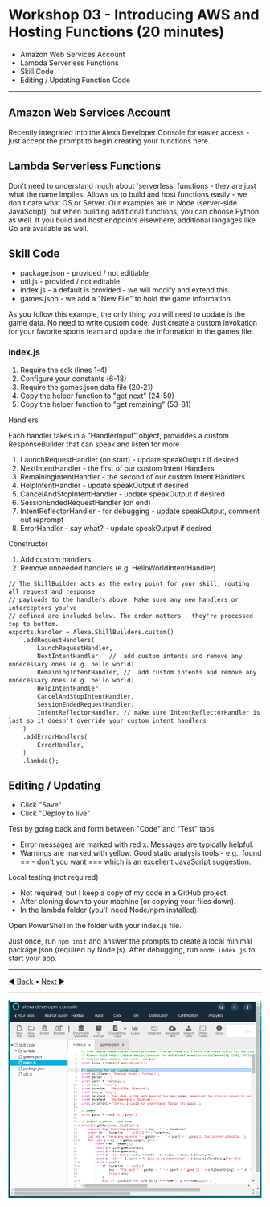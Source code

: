 # Workshop 03 - Introducing AWS and Hosting Functions (20 minutes)

   - Amazon Web Services Account
   - Lambda Serverless Functions
   - Skill Code 
   - Editing / Updating Function Code

---

## Amazon Web Services Account

Recently integrated into the Alexa Developer Console for easier access - just accept the prompt to begin creating your functions here.

## Lambda Serverless Functions

Don't need to understand much about 'serverless' functions - they are just what the name implies. 
Allows us to build and host functions easily - we don't care what OS or Server. 
Our examples are in Node (server-side JavaScript), but when building additional functions, you can choose Python as well. 
If you build and host endpoints elsewhere, additional langages like Go are available as well. 

## Skill Code

- package.json - provided / not editiable
- util.js - provided / not editable
- index.js - a default is provided - we will modify and extend this
- games.json - we add a "New File" to hold the game information. 

As you follow this example, the only thing you will need to update is the game data. 
No need to write custom code. 
Just create a custom invokation for your favorite sports team and update the information in the games file. 

### index.js

1. Require the sdk (lines 1-4)
2. Configure your constants (6-18)
3. Require the games.json data file (20-21)
4. Copy the helper function to "get next" (24-50)
5. Copy the helper function to "get remaining" (53-81)

Handlers

Each handler takes in a "HandlerInput" object, providdes a custom ResponseBuilder that can speak and listen for more

1. LaunchRequestHandler (on start) - update speakOutput if desired
2. NextIntentHandler - the first of our custom Intent Handlers
3. RemainingIntentHandler - the second of our custom Intent Handlers
4. HelpIntentHandler - update speakOutput if desired
5. CancelAndStopIntentHandler - update speakOutput if desired
6. SessionEndedRequestHandler (on end)
7. IntentReflectorHandler - for debugging - update speakOutput, comment out reprompt
8. ErrorHandler - say what? - update speakOutput if desired

Constructor

1. Add custom handlers
2. Remove unneeded handlers (e.g. HelloWorldIntentHandler)

```Node
// The SkillBuilder acts as the entry point for your skill, routing all request and response
// payloads to the handlers above. Make sure any new handlers or interceptors you've
// defined are included below. The order matters - they're processed top to bottom.
exports.handler = Alexa.SkillBuilders.custom()
    .addRequestHandlers(
        LaunchRequestHandler,
        NextIntentHandler,  //  add custom intents and remove any unnecessary ones (e.g. hello world)
        RemainingIntentHandler, //  add custom intents and remove any unnecessary ones (e.g. hello world)
        HelpIntentHandler,
        CancelAndStopIntentHandler,
        SessionEndedRequestHandler,
        IntentReflectorHandler, // make sure IntentReflectorHandler is last so it doesn't override your custom intent handlers
    )
    .addErrorHandlers(
        ErrorHandler,
    )
    .lambda();
```

## Editing / Updating

- Click "Save"
- Click "Deploy to live"

Test by going back and forth between "Code" and "Test" tabs.

- Error messages are marked with red x. Messages are typically helpful. 
- Warnings are marked with yellow. Good static analysis tools - e.g., found == - don't you want === which is an excellent JavaScript suggestion.

Local testing (not required)

- Not required, but I keep a copy of my code in a GitHub project. 
- After cloning down to your machine (or copying your files down).
- In the lambda folder (you'll need Node/npm installed).

Open PowerShell in the folder with your index.js file. 

Just once, run ```npm init``` and answer the prompts to create a local minimal package.json (required by Node.js).
After debugging, run ```node index.js``` to start your app.

---

[:arrow_backward: Back ](./workshop-02.md) • [Next :arrow_forward:](./workshop-04.md)

---

![Alexa Developer Console - Code Tab](./images/alexa-developer-console-code-tab.PNG)
